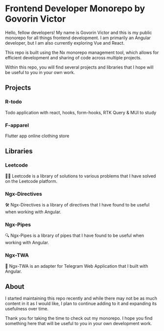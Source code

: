 # Frontend Developer Monorepo by Govorin Victor

Hello, fellow developers! My name is Govorin Victor and this is my public monorepo for all things frontend development. I am primarily an Angular developer, but I am also currently exploring Vue and React.

This repo is built using the Nx monorepo management tool, which allows for efficient development and sharing of code across multiple projects.

Within this repo, you will find several projects and libraries that I hope will be useful to you in your own work.

## Projects

### R-todo

Todo application with react, hooks, form-hooks, RTK Query & MUI to study

### F-apparel

Flutter app online clothing store

## Libraries

### Leetcode
👨‍💻 Leetcode is a library of solutions to various problems that I have solved on the Leetcode platform.

### Ngx-Directives
🛠️ Ngx-Directives is a library of directives that I have found to be useful when working with Angular.

### Ngx-Pipes
🔍 Ngx-Pipes is a library of pipes that I have found to be useful when working with Angular.

### Ngx-TWA
📱 Ngx-TWA is an adapter for Telegram Web Application that I built with Angular.

## About

I started maintaining this repo recently and while there may not be as much content in it as I would like, I plan to continue adding to it and expanding its usefulness over time.

Thank you for taking the time to check out my monorepo. I hope you find something here that will be useful to you in your own development work.
